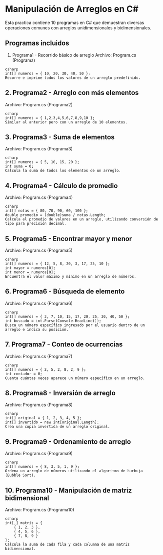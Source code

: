 # Manipulación de Arreglos en C#
Esta practica contiene 10 programas en C# que demuestran diversas operaciones comunes con arreglos unidimensionales y bidimensionales.

## Programas incluidos
1. Programa1 - Recorrido básico de arreglo
Archivo: Program.cs (Programa)
```
csharp
int[] numeros = { 10, 20, 30, 40, 50 };
Recorre e imprime todos los valores de un arreglo predefinido.
```
##  2. Programa2 - Arreglo con más elementos
Archivo: Program.cs (Programa2)
```
csharp
int[] numeros = { 1,2,3,4,5,6,7,8,9,10 };
Similar al anterior pero con un arreglo de 10 elementos.
```
## 3. Programa3 - Suma de elementos
Archivo: Program.cs (Programa3)
```
csharp
int[] numeros = { 5, 10, 15, 20 };
int suma = 0;
Calcula la suma de todos los elementos de un arreglo.
```
## 4. Programa4 - Cálculo de promedio
Archivo: Program.cs (Programa4)
```
csharp
int[] notas = { 80, 70, 90, 60, 100 };
double promedio = (double)suma / notas.Length;
Calcula el promedio de valores en un arreglo, utilizando conversión de tipo para precisión decimal.
```
## 5. Programa5 - Encontrar mayor y menor
Archivo: Program.cs (Programa5)
```
csharp
int[] numeros = { 12, 5, 8, 20, 3, 17, 25, 10 };
int mayor = numeros[0];
int menor = numeros[0];
Encuentra el valor máximo y mínimo en un arreglo de números.
```
## 6. Programa6 - Búsqueda de elemento
Archivo: Program.cs (Programa6)
```
csharp
int[] numeros = { 3, 7, 10, 15, 17, 20, 25, 30, 40, 50 };
int buscado = int.Parse(Console.ReadLine());
Busca un número específico ingresado por el usuario dentro de un arreglo e indica su posición.
```
## 7. Programa7 - Conteo de ocurrencias
Archivo: Program.cs (Programa7)
```
csharp
int[] numeros = { 2, 5, 2, 8, 2, 9 };
int contador = 0;
Cuenta cuántas veces aparece un número específico en un arreglo.
```
## 8. Programa8 - Inversión de arreglo
Archivo: Program.cs (Programa8)
```
csharp
int[] original = { 1, 2, 3, 4, 5 };
int[] invertido = new int[original.Length];
Crea una copia invertida de un arreglo original.
```
## 9. Programa9 - Ordenamiento de arreglo
Archivo: Program.cs (Programa9)
```
csharp
int[] numeros = { 8, 3, 5, 1, 9 };
Ordena un arreglo de números utilizando el algoritmo de burbuja (Bubble Sort).
```
## 10. Programa10 - Manipulación de matriz bidimensional
Archivo: Program.cs (Programa10)
```
csharp
int[,] matriz = {
    { 1, 2, 3 },
    { 4, 5, 6 },
    { 7, 8, 9 }
};
Calcula la suma de cada fila y cada columna de una matriz bidimensional.
```